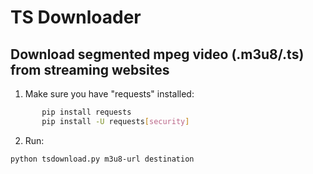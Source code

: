 # TS Downloader
## Download segmented mpeg video (.m3u8/.ts) from streaming websites
1. Make sure you have "requests" installed:
```sh
       pip install requests
       pip install -U requests[security]
```

2. Run:
```sh
python tsdownload.py m3u8-url destination
```
